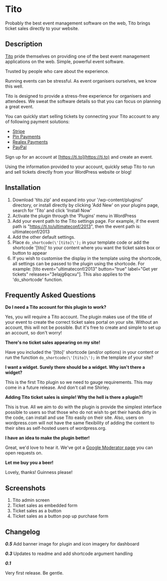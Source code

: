 # Tito

Probably the best event management software on the web, Tito brings ticket sales directly to your website.

## Description

[Tito](https://ti.to) pride themselves on providing one of the best event management applications on the web. Simple, powerful event software.

Trusted by people who care about the experience.

Running events can be stressful. As event organisers ourselves, we know this well.

Tito is designed to provide a stress-free experience for organisers and attendees. We sweat the software details so that you can focus on planning a great event.

You can quickly start selling tickets by connecting your Tito account to any of following payment solutions:

* [Stripe](http://stripe.com/)
* [Pin Payments](https://pin.net.au/)
* [Realex Payments](http://realexpayments.ie/)
* [PayPal](http://paypal.com/)

Sign up for an account at [https://ti.to](https://ti.to) and create an event.

Using the information provided to your account, quickly setup Tito to run and sell tickets directly from your WordPress website or blog!

## Installation

1. Download \'tito.zip\' and expand into your \'/wp-content/plugins/\' directory, or install directly by clicking \'Add New\' on your plugins page, search for \'Tito\' and click \'Install Now\'
2. Activate the plugin through the \'Plugins\' menu in WordPress
3. Add your event path to the Tito settings page. For example, if the event path is "https://ti.to/ultimateconf/2013", then the event path is: ultimateconf/2013
4. Add the other default settings.
5. Place `do_shortcode(\'[tito]\');` in your template code or add the shortcode \'[tito]\' to your content where you want the ticket sales box or button to appear
6. If you wish to customise the display in the template using the shortcode, all settings can be passed to the plugin using the shortcode.
For example: [tito event="ultimateconf/2013" button="true" label="Get yer tickets" releases="3elajg6qcxu"]. This also applies to the \'do_shortcode\' function.

## Frequently Asked Questions

**Do I need a Tito account for this plugin to work?**

Yes, you will require a Tito account. The plugin makes use of the title of your event to create the correct ticket sales portal on your site. Without an account, this will not be possible. But it\'s free to create and simple to set up an account, so don\'t worry!

**There\'s no ticket sales appearing on my site!**

Have you included the \'[tito]\' shortcode (and/or options) in your content or run the function `do_shortcode(\'[tito]\');` in the template of your site?

**I want a widget. Surely there should be a widget. Why isn\'t there a widget?**

This is the first Tito plugin so we need to gauge requirements. This may come in a future release. And don\'t call me Shirley.

**Adding Tito ticket sales is simple! Why the hell is there a plugin?!**

This is true. All we aim to do with the plugin is provide the simplest interface possible to users so that those who do not wish to get their hands dirty in the code, can install and use Tito easily on their site. Also, users on wordpress.com will not have the same flexibility of adding the content to their sites as self-hosted users of wordpress.org.

**I have an idea to make the plugin better!**

Great, we\'d love to hear it. We\'ve got a [Google Moderator page](http://www.google.com/moderator/?authuser=1#15/e=219831&t=219831.40) you can open requests on.

**Let me buy you a beer!**

Lovely, thanks! Guinness please!

## Screenshots
1. Tito admin screen
2. Ticket sales as embedded form
3. Ticket sales as a button
4. Ticket sales as a button pop up purchase form

## Changelog
**_0.5_**
Add banner image for plugin and icon imagery for dashboard

**_0.3_**
Updates to readme and add shortcode argument handling

**_0.1_**

Very first release. Be gentle.